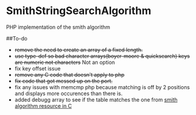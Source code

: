 SmithStringSearchAlgorithm
==========================

PHP implementation of the smith algorithm

##To-do
* ~~remove the need to create an array of a fixed length.~~
* ~~use type-def so bad character arrays(boyer-moore & quicksearch) keys are numeric not characters~~ Not an option
* fix key offset issue
* ~~remove any C code that doesn't apply to php~~
* ~~fix code that got messed up on the port.~~
* fix any issues with memcmp php because matching is off by 2 positions and displays more occurences than there is.
* added debugg array to see if the table matches the one from [smith algorithm resource in C](http://www-igm.univ-mlv.fr/~lecroq/string/node21.html#SECTION00210)
